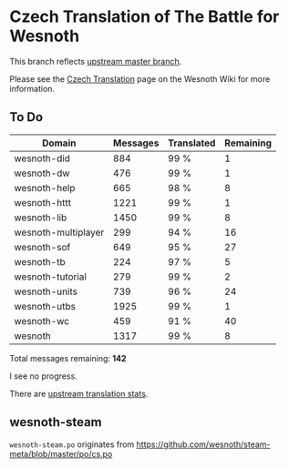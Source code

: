 # Czech Translation of The Battle for Wesnoth

This branch reflects [upstream master branch](https://github.com/wesnoth/wesnoth/tree/master).

Please see the [Czech Translation](https://wiki.wesnoth.org/CzechTranslation) page on the Wesnoth Wiki for more information.

## To Do

Domain | Messages | Translated | Remaining
------ | -------- | ---------- | ---------
wesnoth-did | 884 | 99 % | 1
wesnoth-dw | 476 | 99 % | 1
wesnoth-help | 665 | 98 % | 8
wesnoth-httt | 1221 | 99 % | 1
wesnoth-lib | 1450 | 99 % | 8
wesnoth-multiplayer | 299 | 94 % | 16
wesnoth-sof | 649 | 95 % | 27
wesnoth-tb | 224 | 97 % | 5
wesnoth-tutorial | 279 | 99 % | 2
wesnoth-units | 739 | 96 % | 24
wesnoth-utbs | 1925 | 99 % | 1
wesnoth-wc | 459 | 91 % | 40
wesnoth | 1317 | 99 % | 8

Total messages remaining: **142**

I see no progress.

There are [upstream translation stats](https://www.wesnoth.org/gettext/?view=langs&version=master&lang=cs).

## wesnoth-steam
`wesnoth-steam.po` originates from https://github.com/wesnoth/steam-meta/blob/master/po/cs.po
